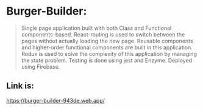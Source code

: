# Burger-Builder:

>	Single page application built with both Class and Functional components-based.
>	React-routing is used to switch between the pages without actually loading the new page.
>	Reusable components and higher-order functional components are built in this application.
>	Redux is used to solve the complexity of this application by managing the state problem.
> Testing is done using jest and Enzyme.
> Deployed using Firebase.

## Link is:
https://burger-builder-943de.web.app/
